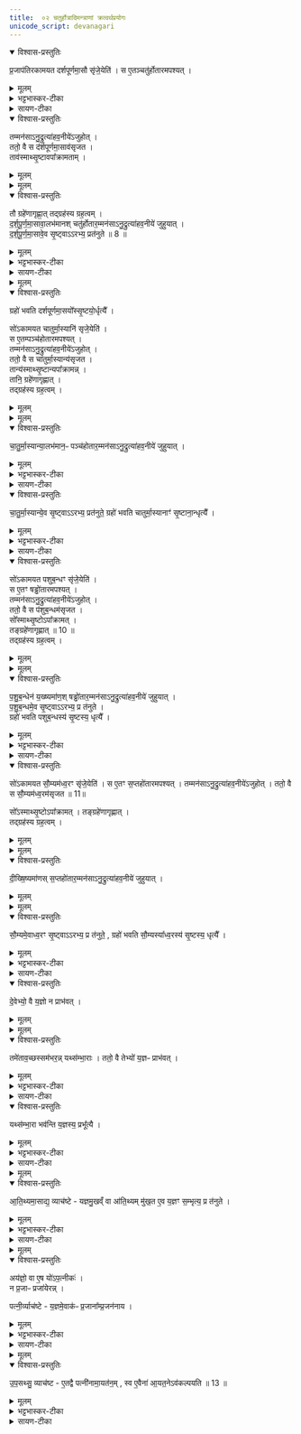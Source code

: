 ```yaml
---
title:  ०२ चतुर्होत्रादिमन्त्राणां क्रत्वर्थप्रयोगः
unicode_script: devanagari
---
```


<details open><summary>विश्वास-प्रस्तुतिः</summary>

प्र॒जाप॑तिरकामयत दर्शपूर्णमा॒सौ सृ॑जे॒येति॑ ।
स ए॒तञ्चतु॑र्होतारमपश्यत् ।
</details>

<details><summary>मूलम्</summary>

प्र॒जाप॑तिरकामयत दर्शपूर्णमा॒सौ सृ॑जे॒येति॑ ।
स ए॒तञ्चतु॑र्होतारमपश्यत् ।
</details>

<details><summary>भट्टभास्कर-टीका</summary>

1 प्रजापतिरित्यादि ॥ चतुर्होता 'पृथिवी होता' इत्यादिः । 'वाचस्पते वाचः' इति ग्रहः ।
</details>

<details><summary>सायण-टीका</summary>

प्रथमे दश-होतृ-मन्त्रस्य क्रत्वर्थ-पुरुषार्थ-प्रयोग-द्वयं दर्शितम् । द्वितीये चतुर्-होत्रादि-मन्त्राणां क्रत्वर्थ-प्रयोगः प्रदर्श्यते । तत्र आदौ चतुर्-होतुः प्रयोगं विधत्ते -

> प्रजापतिरकामयत दर्श-पूर्णमासौ सृजेयेति ।  
> स एतं चतुर्होतारमपश्यत् ।  
> तं मनसाऽनुद्रुत्य आहवनीयेऽजुहोत् ।  
> ततो वै स दर्श-पूर्णमासावसृजत ।  
> तावस्मात्सृष्टावपाक्रामताम् ।  
> तौ ग्रहेणागृह्णात् ।  
> तद्-ग्रहस्य ग्रहत्वम् ।  
> दर्श-पूर्णमासावालभमानः ।  
> चतुर्-होतारं मनसाऽनुद्रुत्य आहवनीये जुहुयात् ।  
> दर्श-पूर्णमासावेव सृष्ट्वाऽऽरभ्य प्रतनुते (१) ।  
> ग्रहो भवति ।  
> दर्श-पूर्णमासयोः सृष्ट्योर्धृत्यै, इति ।

चतुर्-होतृ-मन्त्र आरण्यकाण्डे समाम्नातः -

> पृथिवी होता ।  
> द्यौरध्वर्युः ।  
> रुद्रोऽग्नीत् ।  
> बृहस्पतिरुपवक्ता इति ।

सोऽयं होतृ-भागः । तत्र पृथिव्यादयः प्रसिद्धाः, तथा होत्रादयश्च । उपवक्तृ-शब्देन समीपे स्थितत्वात् तत्-कर्मानुजानानो ब्रह्मा विवक्षितः । ग्रह-भागस्तु एवम् आम्नातः -

> वाचस्पते वाचो वीर्येण ।  
> सम्भृत-तमेनाऽऽयक्ष्यसे ।  
> यजमानाय वार्यम् ।  
> आ सुवस्करस्मै ।  
> वाचस्पतिः सोमं पिबति ।  
> जजनदिन्द्रमिन्द्रियाय स्वाहा इति ।

हे वाचस्पते, अत्यन्तं सम्पादितेन मन्त्रात्मिकाया वाचः सामर्थ्येन त्वम् आसमन्ताद् यक्ष्यसे । अस्मै यजमानाय वार्यं वरणीयं, सुवः स्वर्गमाकः समन्तात् कुरु । अयं वाचस्पतिरस्मदीयेषु यागेषु सोमं पिबति । इन्द्रं देवम् इन्द्रियाय इन्द्रिय-समृद्ध्यर्थं [[जजनज्जनयन्प्रे(तु प्रे)रयत्वित्यर्थः|जजनत्, (अर्थात्) जनयन् प्रेरयतु इत्यर्थः]] । तदेतदुद्दिश्य जुहुधीति स्वकीया वागाह । होम-काले यथोक्त-ग्रहेण स्वाहा-कारेण च युक्तः चतुर्-होतृ-मन्त्रः प्रयोक्तव्यः ।
</details>

<details open><summary>विश्वास-प्रस्तुतिः</summary>

तम्मन॑साऽनु॒द्रुत्या॑हव॒नीये॑ऽजुहोत् ।  
ततो॒ वै स द॑र्शपूर्णमा॒साव॑सृजत ।  
ताव॑स्माथ्सृ॒ष्टावपा᳚क्रामताम् ।  
</details>

<details><summary>मूलम्</summary>

तम्मन॑साऽनु॒द्रुत्या॑हव॒नीये॑ऽजुहोत् ।  
ततो॒ वै स द॑र्शपूर्णमा॒साव॑सृजत ।  
ताव॑स्माथ्सृ॒ष्टावपा᳚क्रामताम् ।  
</details>


<details><summary>मूलम्</summary>

तौ ग्रहे॑णागृह्णात् ।तद्ग्रह॑स्य ग्रह॒त्वम् ।

द॒र्श॒पू॒र्ण॒मा॒सावा॒लभ॑मानः ।
चतु॑र्होतार॒म्मन॑साऽनु॒द्रुत्या॑हव॒नीये॑ जुहुयात् ।
</details>

<details open><summary>विश्वास-प्रस्तुतिः</summary>

तौ ग्रहे॑णागृह्णा॒त् तद्ग्रह॑स्य ग्रह॒त्वम् ।  
द॒र्श॒पू॒र्ण॒मा॒सावा॒लभ॑मानश् चतु॑र्होतार॒म्मन॑साऽनु॒द्रुत्या॑हव॒नीये॑ जुहुयात् ।  
द॒र्श॒पू॒र्ण॒मा॒सावे॒व सृ॒ष्ट्वाऽऽरभ्य॒ प्रत॑नुते ॥ 8 ॥  
</details>

<details><summary>मूलम्</summary>

तौ ग्रहे॑णागृह्णा॒त् तद्ग्रह॑स्य ग्रह॒त्वम् ।  
द॒र्श॒पू॒र्ण॒मा॒सावा॒लभ॑मानश् चतु॑र्होतार॒म्मन॑साऽनु॒द्रुत्या॑हव॒नीये॑ जुहुयात् ।  
द॒र्श॒पू॒र्ण॒मा॒सावे॒व सृ॒ष्ट्वाऽऽरभ्य॒ प्रत॑नुते ॥ 8 ॥  
</details>

<details><summary>भट्टभास्कर-टीका</summary>

आलभमानः प्राप्नुवन् । आहवनीये होमो विशेषः । समानमन्यत्पूर्वेण ॥
</details>

<details><summary>सायण-टीका</summary>

आलभमान उपक्रममाणः । अन्यत् सर्वं दश-होतृ-मन्त्रवद् व्याख्येयम् ।
</details>

<details><summary>मूलम्</summary>

ग्रहो॑ भवति ।
द॒र्श॒पू॒र्ण॒मा॒सयो᳚स्सृ॒ष्टयो॒र्धृत्यै᳚ ।
</details>

<details open><summary>विश्वास-प्रस्तुतिः</summary>

ग्रहो॑ भवति दर्शपूर्णमा॒सयो᳚स्सृ॒ष्टयो॒र्धृत्यै᳚  ।    

सो॑ऽकामयत चातुर्मा॒स्यानि॑ सृजे॒येति॑ ।  
स ए॒तम्पञ्च॑होतारमपश्यत् ।  
तम्मन॑साऽनु॒द्रुत्या॑हव॒नीये॑ऽजुहोत् ।  
ततो॒ वै स चा॑तुर्मा॒स्यान्य॑सृजत ।  
तान्य॑स्माथ्सृ॒ष्टान्यपा᳚क्रामन्न् ।  
तानि॒ ग्रहे॑णागृह्णात् ।  
तद्ग्रह॑स्य ग्रह॒त्वम् ।
</details>

<details><summary>मूलम्</summary>

ग्रहो॑ भवति दर्शपूर्णमा॒सयो᳚स्सृ॒ष्टयो॒र्धृत्यै᳚  ।    

सो॑ऽकामयत चातुर्मा॒स्यानि॑ सृजे॒येति॑ ।  
स ए॒तम्पञ्च॑होतारमपश्यत् ।  
तम्मन॑साऽनु॒द्रुत्या॑हव॒नीये॑ऽजुहोत् ।  
ततो॒ वै स चा॑तुर्मा॒स्यान्य॑सृजत ।  
तान्य॑स्माथ्सृ॒ष्टान्यपा᳚क्रामन्न् ।  
तानि॒ ग्रहे॑णागृह्णात् ।  
तद्ग्रह॑स्य ग्रह॒त्वम् ।
</details>


<details><summary>मूलम्</summary>

चा॒तु॒र्मा॒स्यान्या॒लभ॑मानः ॥ 9 ॥  
पञ्च॑होतार॒म्मन॑साऽनु॒द्रुत्या॑हव॒नीये॑ जुहुयात् ।
चा॒तु॒र्मा॒स्यान्ये॒व सृ॒ष्ट्वाऽऽरभ्य॒ प्रत॑नुते ।
ग्रहो॑ भवति ।
चा॒तु॒र्मा॒स्यानाꣳ॑ सृ॒ष्टाना॒न्धृत्यै᳚ ।
</details>

<details open><summary>विश्वास-प्रस्तुतिः</summary>

चा॒तु॒र्मा॒स्यान्या॒लभ॑मान॒ᳶ पञ्च॑होतार॒म्मन॑साऽनु॒द्रुत्या॑हव॒नीये॑  जुहुयात् ।  
</details>

<details><summary>मूलम्</summary>

चा॒तु॒र्मा॒स्यान्या॒लभ॑मान॒ᳶ पञ्च॑होतार॒म्मन॑ऽनु॒द्रुत्या॑हव॒नीये॑  जुहुयात् ।  
</details>

<details><summary>भट्टभास्कर-टीका</summary>

2 पञ्चहोता ॥ 'अग्निर्होता' इत्यादिः । 'सोमस्सोमस्य'5 इत्यादिः ग्रहः ।
</details>

<details><summary>सायण-टीका</summary>

अथ पञ्च-होतुः प्रयोगं विधत्ते-

> सोऽकामयत चातुर्मास्यानि॑ सृजेयेति ।  
> स एतं पञ्च॑-होतारमपश्यत् ।  
> तं मन॑साऽनुद्रुत्यऽऽहवनीयेऽजुहोत् ।  
> ततो वै स चातुर्मास्यान्य॑सृजत ।  
> तान्य॑स्मात्सृष्टान्यपाक्रामन् ।  
> तानि ग्रहेणागृह्णात् ।  
> तद्-ग्रहस्य ग्रहत्वम् ।  
> चातुर्मास्यान्यालभमानः (२) ।  
> पञ्च॑-होतारं मनसाऽनुद्रुत्यऽऽहव॒नीये जुहुयात् ।  
> चातुर्मास्यान्येव सृष्ट्वाऽऽरभ्य प्रत॑नुते ।  
> ग्रहो भवति ।  
> चातुर्मास्यानां सृष्टानां धृत्यै, इति ।

पञ्च-होतृ-मन्त्र आरण्यकाण्ड एवम् आम्नातः -

> अग्निर्होता ।  
> अश्विनाऽध्वर्यू ।  
> त्वष्टाऽग्नीत् ।  
> मित्र उपवक्ता इति ।

अग्नि-आदयः प्रसिद्धाः । अध्वर्युः प्रति-प्रस्थाता च इत्यध्वर्यु-द्वित्वेन होतृ-पञ्चकं पूरणीयम् । तत्र ग्रह-भाग एवम् आम्नातः -

> सोमः सोमस्य पुरो-गाः ।  
> शुक्रः शुक्रस्य पुरो-गाः ।  
> [[श्रातास्त इन्द्रसोमाः|श्रातास्ते इन्द्र-सोमाः]] ।  
> वातापेर्-हवन-श्रुतः स्वाहा इति ।

योऽयं देवताात्मकः सोमः, सोऽयं लतात्मकस्य सोमस्य याग-देशं प्रति-आगमने पुरतो गच्छति । शुक्रो भासको देवतादि-प्रकाशको मन्त्रः शुक्रस्य गृह्यमाणतया भासमानस्य सोमस्य पुरतो गच्छति । आदौ मन्त्रं पठित्वा पश्चात् सोमा गृह्यन्ते । हे इन्द्र, त्वद्-अर्थम् एते सोमाः श्राताः, पक्वा आशिता वा । कीदृशस्य ते? वातापेः (वायुवद् आप्नोति सहसा गच्छति इति वातापिः) । तस्य हवनम् आह्वानं शृणोति इति हवन-श्रुत्, तस्य एतदर्थं जुहुधीति स्वकीया वाग् आह ।
</details>


<details open><summary>विश्वास-प्रस्तुतिः</summary>

चा॒तु॒र्मा॒स्यान्ये॒व सृ॒ष्ट्वाऽऽरभ्य॒ प्रत॑नुते॒ ग्रहो॑ भवति चातुर्मा॒स्यानाꣳ॑ सृ॒ष्टाना॒न्धृत्यै᳚ ।
</details>

<details><summary>मूलम्</summary>

चा॒तु॒र्मा॒स्यान्ये॒व सृ॒ष्ट्वाऽऽरभ्य॒ प्रत॑नुते॒ ग्रहो॑ भवति चातुर्मा॒स्यानाꣳ॑ सृ॒ष्टाना॒न्धृत्यै᳚ ।
</details>

<details><summary>भट्टभास्कर-टीका</summary>

चतुर्षु चतुर्षु मासेषु भवानि चातुर्मास्यानि, चातुर्मास्याख्यो यज्ञः 'तत्र भवः' इति ण्यः ॥
</details>

<details><summary>सायण-टीका</summary>

अत्र सर्वत्र दर्श-पूर्णमास-चातुर्मास्य-आदीनाम् उपक्रमणं तद्-अभिमानि-चेतन-विषयं द्रष्टव्यम् । अन्यत् पूर्ववद् व्याख्येयम् ।

</details>

<details open><summary>विश्वास-प्रस्तुतिः</summary>

सो॑ऽकामयत पशुब॒न्धꣳ सृ॑जे॒येति॑ ।  
स ए॒तꣳ षड्ढो॑तारमपश्यत् ।  
तम्मन॑साऽनु॒द्रुत्या॑हव॒नीये॑ऽजुहोत् ।  
ततो॒ वै स प॑शुब॒न्धम॑सृजत ।  
सो᳚स्माथ्सृ॒ष्टोऽपा᳚क्रामत् ।  
तङ्ग्रहे॑णागृह्णात् ॥ 10 ॥    
तद्ग्रह॑स्य ग्रह॒त्वम् ।
</details>

<details><summary>मूलम्</summary>

सो॑ऽकामयत पशुब॒न्धꣳ सृ॑जे॒येति॑ ।  
स ए॒तꣳ षड्ढो॑तारमपश्यत् ।  
तम्मन॑साऽनु॒द्रुत्या॑हव॒नीये॑ऽजुहोत् ।  
ततो॒ वै स प॑शुब॒न्धम॑सृजत ।  
सो᳚स्माथ्सृ॒ष्टोऽपा᳚क्रामत् ।  
तङ्ग्रहे॑णागृह्णात् ॥ 10 ॥    
तद्ग्रह॑स्य ग्रह॒त्वम् ।
</details>


<details><summary>मूलम्</summary>

प॒शु॒ब॒न्धेन॑ य॒ख्ष्यमा॑णः ।
षड्ढो॑तार॒म्मन॑साऽनु॒द्रुत्या॑हव॒नीये॑ जुहुयात् ।
प॒शु॒ब॒न्धमे॒व सृ॒ष्ट्वाऽऽरभ्य॒ प्र त॑नुते ।
ग्रहो॑ भवति ।
प॒शु॒ब॒न्धस्य॑ सृ॒ष्टस्य॒ धृत्यै᳚ ।
</details>

<details open><summary>विश्वास-प्रस्तुतिः</summary>

प॒शु॒ब॒न्धेन॑ य॒ख्ष्यमा॑ण॒श् षड्ढो॑तार॒म्मन॑साऽनु॒द्रुत्या॑हव॒नीये॑ जुहुयात् ।  
प॒शु॒ब॒न्धमे॒व सृ॒ष्ट्वाऽऽरभ्य॒ प्र त॑नुते ।  
ग्रहो॑ भवति पशुब॒न्धस्य॑ सृ॒ष्टस्य॒ धृत्यै᳚ ।
</details>

<details><summary>मूलम्</summary>

प॒शु॒ब॒न्धेन॑ य॒ख्ष्यमा॑ण॒श् षड्ढो॑तार॒म्मन॑साऽनु॒द्रुत्या॑हव॒नीये॑ जुहुयात् ।  
प॒शु॒ब॒न्धमे॒व सृ॒ष्ट्वाऽऽरभ्य॒ प्र त॑नुते ।  
ग्रहो॑ भवति पशुब॒न्धस्य॑ सृ॒ष्टस्य॒ धृत्यै᳚ ।
</details>

<details><summary>भट्टभास्कर-टीका</summary>

3 पशुर्बध्यतेऽस्मिन्निति पशुबन्धः कर्म, अधिकरणे घङ् । थाथादिनोत्तरपदान्तोदात्तत्वम् । षण्ढोता 'सूर्यं ते चक्षुः' इति । वाचस्पतेऽच्छिद्रया'6 इति ग्रहः ॥
</details>



<details><summary>सायण-टीका</summary>

षड्-ढोतृ-मन्त्रस्य प्रयोगं विधत्ते-

> सोऽकामयत पशु-बन्धं सृजेयेति ।  
> स एतं षड्-ढोतारमपश्यत् ।  
> तं मनसाऽनुद्रुत्याऽऽहवनीयेऽजुहोत् ।  
> ततो वै स पशु-बन्धमसृजत ।  
> सोऽस्मात् सृष्टोऽपक्रामत् ।  
> तं ग्रहेणाग्रह्णात् (३) ।  
> तद्-ग्रहस्य ग्रहत्वम् ।  
> पशु-बन्धेन यक्ष्यमाणः ।  
> षड्-ढोतारं मनसाऽनुद्रुत्याऽऽहवनीये जुहुयात् ।  
> पशु-बन्धमेव सृष्ट्वाऽऽरभ्य प्रतनुते ।  
> ग्रहो भवति ।  
> पशु-बन्धस्य सृष्टस्य धृत्यै, इति ।

षड्-ढोतृ-मन्त्र आरण्यकाण्ड एवम् आम्नातः -

> सूर्यं ते चक्षुः ।  
> वातं प्राणः ।  
> द्यां पृष्ठम् ।  
> अन्तरिक्षम् आत्मा ।  
> अङ्गैर्यज्ञम् ।  
> पृथिवीं शरीरैः इति ।

हे पशो, योऽयं सूर्यः, स च ते चक्षुः । यो वायुः, स ते प्राणः । तथा च पशु-विषये अध्रिगु-प्रैषे समाम्नायते -

> सूर्यं चक्षुर्गमयतात् ।  
> वातं प्राणमन्ववसृजतात् इति ।

सा द्यौस्ते पृष्ठ-भाग उपरिवर्तित्व-साम्यात् । यद् इदम् अन्तरिक्षं, ते त्वदीयः जीवात्मा मध्यवर्तित्व-साम्यात् । यानि हृदयादीनि अङ्गानि, तैर्यज्ञं सम्पादयेति शेषः । यानि अन्यानि अस्थि-आदीनि शरीर-गतानि, तैः पृथिवीं प्राप्नुहीति शेषः । “सूर्यं ते चक्षुः” इत्यादी अपि त्वदीयं चक्षुः सूर्यं प्राप्नोत्विति वा योजनीयम् । होम-निष्पादकस्य पशोः षड्-अङ्गानि चक्षुरादीनि अत्रोक्तानि इत्यस्य मन्त्रस्य षड्-ढोतृत्वम् । ग्रह-भाग एवम् आम्नातः -

> वाचस्पतेऽच्छिद्रया वाचा ।  
> अच्छिद्रया जुह्वा ।  
> दिवि देव-वृधं होत्राम् ऐरयस्व स्वाहा इति ।

हे वाचस्पते, अच्छिद्रया वाचा, स्वराक्षर-पूर्णेन मन्त्रेण, अच्छिद्रया जुह्वा, घृत-सम्पूर्णया स्रुचा, देव-वृधं देवानां वर्धयित्रीं होत्रां दिवि द्यु-लोके एरयस्व सर्वतः प्रेरय । एवम्-अर्थम् उद्दिश्य जुहुधीति स्वकीया वाग् आह । अन्यत् पूर्ववद् व्याख्येयम् ।
</details>


<details open><summary>विश्वास-प्रस्तुतिः</summary>

सो॑ऽकामयत सौ॒म्यम॑ध्व॒रꣳ सृ॑जे॒येति॑ ।
स ए॒तꣳ स॒प्तहो॑तारमपश्यत् ।
तम्मन॑साऽनु॒द्रुत्या॑हव॒नीये॑ऽजुहोत् ।
ततो॒ वै स सौ॒म्यम॑ध्व॒रम॑सृजत ॥ 11॥

सो᳚ऽस्माथ्सृ॒ष्टोऽपा᳚क्रामत् ।
तङ्ग्रहे॑णागृह्णात् ।  
तद्ग्रह॑स्य ग्रह॒त्वम् ।  
</details>

<details><summary>मूलम्</summary>

सो॑ऽकामयत सौ॒म्यम॑ध्व॒रꣳ सृ॑जे॒येति॑ ।
स ए॒तꣳ स॒प्तहो॑तारमपश्यत् ।
तम्मन॑साऽनु॒द्रुत्या॑हव॒नीये॑ऽजुहोत् ।
ततो॒ वै स सौ॒म्यम॑ध्व॒रम॑सृजत ॥ 11॥

सो᳚ऽस्माथ्सृ॒ष्टोऽपा᳚क्रामत् ।
तङ्ग्रहे॑णागृह्णात् ।  
तद्ग्रह॑स्य ग्रह॒त्वम् ।  
</details>


<details><summary>मूलम्</summary>

दी॒ख्षि॒ष्यमा॑णः ।
स॒प्तहो॑तार॒म्मन॑साऽनु॒द्रुत्या॑हव॒नीये॑ जुहुयात् ।
</details>

<details open><summary>विश्वास-प्रस्तुतिः</summary>

दी॒ख्षि॒ष्यमा॑णस् स॒प्तहो॑तार॒म्मन॑साऽनु॒द्रुत्या॑हव॒नीये॑ जुहुयात् ।
</details>

<details><summary>मूलम्</summary>

दी॒ख्षि॒ष्यमा॑णस् स॒प्तहो॑तार॒म्मन॑साऽनु॒द्रुत्या॑हव॒नीये॑ जुहुयात् ।
</details>


<details><summary>मूलम्</summary>

सौ॒म्यमे॒वाध्व॒रꣳ सृ॒ष्ट्वाऽऽरभ्य॒ प्र त॑नुते ।
ग्रहो॑ भवति ।
सौ॒म्यस्या᳚ध्व॒रस्य॑ सृ॒ष्टस्य॒ धृत्यै᳚ ।
</details>

<details open><summary>विश्वास-प्रस्तुतिः</summary>

सौ॒म्यमे॒वाध्व॒रꣳ सृ॒ष्ट्वाऽऽरभ्य॒ प्र त॑नुते॒ , ग्रहो॑ भवति सौ॒म्यस्या᳚ध्व॒रस्य॑ सृ॒ष्टस्य॒ धृत्यै᳚ ।
</details>

<details><summary>मूलम्</summary>

सौ॒म्यमे॒वाध्व॒रꣳ सृ॒ष्ट्वाऽऽरभ्य॒ प्र त॑नुते॒ , ग्रहो॑ भवति सौ॒म्यस्या᳚ध्व॒रस्य॑ सृ॒ष्टस्य॒ धृत्यै᳚ ।
</details>

<details><summary>भट्टभास्कर-टीका</summary>

4 सप्तहोता 'महाहविर्होता' इति । 'वाचस्पते हृद्विधे नामन्'7 इति ग्रहः ॥
</details>

<details><summary>सायण-टीका</summary>

सप्त-होतृ-मन्त्रस्य प्रयोगं विधत्ते-

> सोऽकामयत सौम्यम्-अध्व॒रं सृजेयेति॑ ।  
> स ए॒तं स॒प्त-हो॑तारमपश्यत् ।  
> तं मन॑साऽनुद्रुत्य आहवनीयेऽजुहोत् ।  
> ततो वै स सौम्यम्-अध्व॒रम्-असृजत (४) ।  
> सोऽस्मात् सृष्टोऽपाक्रामत् ।  
> तं ग्रहेणागृह्णात् ।  
> तद्-ग्रहस्य ग्रहत्वम् ।  
> दीक्षिष्यमाणः ।  
> स॒प्त-हो॑तारं मन॑साऽनु॒द्रुत्य आहव॒नीये जुहुयात् ।  
> सौम्यम् एवाध्वरं सृष्ट्वाऽऽरभ्य प्रत॑नु॒ते ।  
> ग्रहो भवति ।  
> सौम्य॒स्याध्व॒रस्य॑ सृष्टस्य धृत्यै, इति ।

न विद्यते ध्वरो (हिंसा) यस्य अग्निष्टोमादेः, सोऽयम् अध्वरः । न हि तद्-अनुष्ठायिनः काचिद् हिंसाऽस्ति । तस्य स्वर्ग-कामस्यापि हेतुत्वात् । स च सोम-द्रव्येण निष्पाद्यत्वात् सौम्यः । सप्त-होतृ-मन्त्रश्च आरण्यकाण्ड एवम् आम्नातः -

> महा-हविर्-होता ।  
> सत्य-हविर्-अध्वर्युः ।  
> अच्युत-पाजा अग्नीत् ।  
> अच्युत-मना उपवक्ता ।  
> अनाधृष्यश्चाप्रतिधृष्यश्च यज्ञस्याभिगरौ ।  
> अयास्य उद्गाता इति ।

महा-हविः, सत्य-हविः-इत्याद्याः अयास्यान्ताः सप्त-संख्याकाः महर्षयः, तन्-महर्षि-स्वरूपा मन्त्र-गता अत्रत्या होत्रादयो यज्ञस्य सोम-यागस्य अभिगरौ अभित उद्गातुः पुरस्तात्-पश्चात् च गृणीतः प्रस्तार-प्रतिहार-भागौ गायत इति प्रस्तोतृ-प्रतिहर्तारौ अभिगरौ । होता, अध्वर्युः, आग्नीध्रः, ब्रह्मा, प्रस्तोता, प्रतिहर्ता, उद्गाता इति सप्त-संख्याकाः होम-निष्पादका अत्रोक्ता इत्ययं मन्त्रः सप्त-होतेत्युच्यते । अस्य ग्रह-भागस्तु एवम् आम्नातः -

> वाचस्पते हृद्-विधे नामन् ।  
> विधेम ते नाम ।  
> विधेस्त्वमस्माकं नाम ।  
> वाचस्पतिः सोममपात् ।  
> मा दैव्यस्तन्तुश्छेदि मा मनुष्यः ।  
> नमो दिवे ।  
> नमः पृथिव्यै स्वाहा इति ।

हे वाचस्पते, हे हृद्-विधे (हृदयस्य विधातः), चित्त-प्रेरक इत्यर्थः । हे नामन् (सर्व-जन-संबन्धि-प्रणाम-युक्त), ते तुभ्यं नाम (नमनं प्रणतिं) विधेम (कुर्मः) । त्वं च अस्माकं नाम विधेः, देवानां मध्ये सम्यग्-इष्टवान् इति प्रसिद्धं नाम-धेयं कुरु । अयं वाचस्पतिः सोमम् अपात् (पीतवान्) । दैव्यस्तन्तुः (मद्-गृहे हविः-स्वीकारार्थम् आगतो देव-संबन्धी संतानः) मा च्छेदि, कदाचिदपि विच्छिन्नो मा भूत् । तथा मम मनुष्य-तन्तुः (ऋत्विक्-प्रवाहः) अपि विच्छिन्नो मा भूत् । द्यावा-पृथिवीभ्यां नमोऽस्तु । तमिमम् अर्थम् उद्दिश्य जुहुधीति स्वकीया वाग् आह ।

तेन अनेन ग्रह-स्वाहाकार-सहितेन सप्त-होत्रा दीक्षार्थी जुहुयात् । सोम-यागस्य दीक्षादित्वेन तद्-आरम्भार्थ एव अयं होमः । दीक्षादि-अङ्गेषु अग्नीषोमीय-पशोः अन्तर्भावात् तस्य यद्यपि पृथग्-उपक्रमो नास्ति, तथापि निरूढ-पशु-बन्ध-वायव्यादीनाम् अनन्तर्भावात् तदर्थः पूर्वो मन्त्र-होमः । अन्यत् पूर्ववद् व्याख्येयम् ।
</details>


<details open><summary>विश्वास-प्रस्तुतिः</summary>

दे॒वेभ्यो॒ वै य॒ज्ञो न प्राभ॑वत् ।
</details>

<details><summary>मूलम्</summary>

दे॒वेभ्यो॒ वै य॒ज्ञो न प्राभ॑वत् ।
</details>


<details><summary>मूलम्</summary>

तमे॑ताव॒च्छस्सम॑भरन्न् ॥ 12 ॥  
यथ्स॑म्भा॒राः ।
ततो॒ वै तेभ्यो॑ य॒ज्ञᳶ प्राभ॑वत् ।
यथ्स॑म्भा॒रा भव॑न्ति ।
य॒ज्ञस्य॒ प्रभू᳚त्यै ।
</details>

<details open><summary>विश्वास-प्रस्तुतिः</summary>

तमे॑ताव॒च्छस्सम॑भर॒न्न्   यथ्स॑म्भा॒राः ।
ततो॒ वै तेभ्यो॑ य॒ज्ञᳶ प्राभ॑वत् ।
</details>

<details><summary>मूलम्</summary>

तमे॑ताव॒च्छस्सम॑भर॒न्न्   यथ्स॑म्भा॒राः ।
ततो॒ वै तेभ्यो॑ य॒ज्ञᳶ प्राभ॑वत् ।
</details>

<details><summary>भट्टभास्कर-टीका</summary>

5 देवेभ्यो वा इत्यादि ॥ न प्राभवत् न पर्याप्तोऽभवत् ।
</details>

<details><summary>सायण-टीका</summary>

तत्-एवं चतुर्-होत्रादि-चतुष्टयस्य क्रतु-अर्थः प्रयोग उक्तः । अथ संभार-यजु-मन्त्राणां क्रत्वर्थ-प्रयोगं विधत्ते-

> देवेभ्यो वै यज्ञो न प्राभ॑वत् ।  
> तम् एतावच्छः समभरन् ( ५ ) ।  
> यत् संभराः ।  
> ततो वै तेभ्यो यज्ञः प्राभ॑वत् ।  
> यत् संभाराः भवन्ति ।  
> यज्ञस्य प्रभूत्यै, इति ।

योऽयम् अग्निष्टोमादिर्-यज्ञः स देवेभ्यः पर्याप्तो नाभूत्, तत्-साधनेषु वैकल्य-सम्भवात् ।
</details>


<details open><summary>विश्वास-प्रस्तुतिः</summary>

यथ्स॑म्भा॒रा भव॑न्ति  य॒ज्ञस्य॒ प्रभू᳚त्यै ।
</details>

<details><summary>मूलम्</summary>

यथ्स॑म्भा॒रा भव॑न्ति  य॒ज्ञस्य॒ प्रभू᳚त्यै ।
</details>

<details><summary>भट्टभास्कर-टीका</summary>

अथ तं यज्ञं देवा एतावच्छः एतावत्प्रमाणैरवयवैः यावत्प्रमाणास्संभाराः संभारयजूंषि 'अग्निर्यजुर्भिः' इत्यादीनि एतावच्छः समभरन् 'यत्तदेतेभ्यः परिमाणे वतृप्' । 'बहुगणवतुडति' इति संख्यातात् 'संख्यैकवचनाच्च' इति शम् ॥
</details>

<details><summary>सायण-टीका</summary>

तदा देवास्तं यज्ञं संभाराः (संभार-यजुः-आख्या मन्त्राः) यावन्तः सन्ति, तावद्भिः समभरन्, सम्पूर्तिर्यथा भवति तथा पोषितवन्तः । ततस्तेभ्यो देवेभ्यः स यज्ञः पर्याप्तोऽभवत् । संभार-यजूंषि च आरण्यकाण्ड एवम् आम्नातानि -

> अग्निर्यजुभिः ।  
> सविता स्तोमैः ।  
> इन्द्र उक्था-मदैः ।  
> मित्रावरुणावाशिषा ।  
> अङ्गिरसोऽधिष्णियैरग्निभिः ।  
> मरुतः सदो-हविर्धानाभ्याम् ।  
> आपः प्रोक्षणीभिः ।  
> ओषधयो बर्हिषा ।  
> अदितिर्वेद्या ।  
> सोमो दीक्षया ।  
> त्वष्टेध्मेन ।  
> विष्णुर्यज्ञेन ।  
> वसव आज्येन ।  
> आदित्या दक्षिणाभिः ।  
> विश्वे देवा ऊर्जा ।  
> पूषा स्वगा-कारेण ।  
> बृहस्पतिः पुरोधया ।  
> प्रजापतिरुद्गीथेन ।  
> अन्तरिक्षं पवित्रेण ।  
> वायुः पात्रैः ।  
> अहं श्रद्धया इति ।

अत्र अग्नि-सवित्रादयो देवा यजुः-स्तोमादीनि यज्ञे संभरणीयानि अङ्गानि । एते देवास्तैः संभरणीयैः सह अस्मिन् कर्मणि आगच्छन्तु इति वाक्यार्थः । उक्था-मद-शब्दः शस्त्र-वाची । यज्ञ-शब्दो हविः-प्रक्षेप-वाची । स्वगा-कारः शंयु-वाक-मन्त्रः । पुरोधा ग्रहण-काले पठनीया पुरो-रुक् । पवित्र-शब्दो दशा-पवित्र-वाची । अहं यजमानः श्रद्धया सह आगच्छामि । त एते संभार-मन्त्राः प्रयोक्तव्याः । तेन यज्ञस्य प्रभूतिः पर्याप्तिर्भवति ।
</details>


<details><summary>मूलम्</summary>

आ॒ति॒थ्यमा॒साद्य॒ व्याच॑ष्टे ।  
य॒ज्ञ॒मु॒खव्ँ वा आ॑ति॒थ्यम् ।  
मु॒ख॒त ए॒व य॒ज्ञꣳ स॒म्भृत्य॒ प्र त॑नुते ।
</details>

<details open><summary>विश्वास-प्रस्तुतिः</summary>

आ॒ति॒थ्यमा॒साद्य॒ व्याच॑ष्टे - यज्ञमु॒खव्ँ वा आ॑ति॒थ्यम् मु॑ख॒त ए॒व य॒ज्ञꣳ स॒म्भृत्य॒ प्र त॑नुते ।
</details>

<details><summary>मूलम्</summary>

आ॒ति॒थ्यमा॒साद्य॒ व्याच॑ष्टे - यज्ञमु॒खव्ँ वा आ॑ति॒थ्यम् मु॑ख॒त ए॒व य॒ज्ञꣳ स॒म्भृत्य॒ प्र त॑नुते ।
</details>

<details><summary>भट्टभास्कर-टीका</summary>

6 आतिथ्यमित्यादि ॥ अतिथय इदं आतिथ्यं 'अतिथेर्ण्यः' आतिथ्यं द्रव्यमासाद्य अन्तर्वेद्यानीय संभारयजूंषि व्याचष्टे ॥
</details>

<details><summary>सायण-टीका</summary>

सामान्यतो यज्ञ-सम्बन्धेन विहितानां संभार-यजुषां पुनः स्थान-विशेषं विधत्ते -

> आतिथ्यम् आसाद्य व्याचष्टे ।  
> यज्ञ-मुखं वा आतिथ्यम् ।  
> मुखत एव यज्ञः संसृत्य प्रत॑नुते, इति ।

आतिथ्य-इष्टौ “अग्नेरातिथ्यमसि” इत्यादिभिः मन्त्रैर्निरुप्तं यद्धविस्तदेतद्-वेदि-मध्ये आसाद्य पूर्वोक्तानि अग्निर्यजुर्भिरित्यादीनि संभार-यजूंषि पठनीयानि । आतिथ्य-हविषोऽनुष्ठास्यमानस्य सोम-यज्ञ-मुखत्वान्मुखत एव सम्पूर्णावयव-यज्ञं सम्पाद्य विस्तारयति ।
</details>


<details><summary>मूलम्</summary>

अय॑ज्ञो॒ वा ए॒षः ।
यो॑ऽप॒त्नीकः॑ ।
न प्र॒जाᳶ प्रजा॑येरन्न् ।

पत्नी॒र्व्याच॑ष्टे ।
य॒ज्ञमे॒वाकः॑ ।
प्र॒जाना᳚म्प्र॒जन॑नाय ।
</details>

<details open><summary>विश्वास-प्रस्तुतिः</summary>

अय॑ज्ञो॒ वा ए॒ष यो॑ऽप॒त्नीकः॑ ।   
न प्र॒जाᳶ प्रजा॑येरन्न् ।  

पत्नी॒र्व्याच॑ष्टे - य॒ज्ञमे॒वाक॑ᳶ  प्र॒जाना᳚म्प्र॒जन॑नाय ।
</details>

<details><summary>मूलम्</summary>

अय॑ज्ञो॒ वा ए॒ष यो॑ऽप॒त्नीकः॑ ।   
न प्र॒जाᳶ प्रजा॑येरन्न् ।  

पत्नी॒र्व्याच॑ष्टे - य॒ज्ञमे॒वाक॑ᳶ  प्र॒जाना᳚म्प्र॒जन॑नाय ।
</details>

<details><summary>भट्टभास्कर-टीका</summary>

7 अयज्ञो वा इत्यादि ॥ पत्नीः 'सेनेन्द्रस्य' इत्याद्याः पत्नीर्व्याचष्टे । सपत्नकित्वाद्यज्ञमेव करोति, स च प्रजानां प्रजननाय भवति ॥
</details>

<details><summary>सायण-टीका</summary>

अथ देव-पत्नी-आख्यान् मन्त्रान् क्रत्वर्थतया विधत्ते-

> अयज्ञो वा एषः, योऽपत्नीकः ।  
> न प्रजाः प्रजायेरन् ।  
> पत्नीर्व्याचष्टे ।  
> यज्ञमेवाकः ।  
> प्रजानां प्रजननाय, इति ।

यो देव-पत्नी-मन्त्र-रहितः, स तावद् यज्ञ एव न भवति, कुतस्तस्य फल-पर्यन्तता? तस्मात् तादृशानुष्ठाने प्रजा नोत्पद्येरन् । अतः तत्-परिहाराय देव-पत्नी-मन्त्रान् विस्पष्टं पठेत् । ते च मन्त्रा आरण्यकाण्ड एवम् आम्नायन्ते –

> सेना इन्द्रस्य ।  
> धेना बृहस्पतेः ।  
> पथ्या पूष्णः ।  
> वाग्वायोः ।  
> दीक्षा सोमस्य ।  
> पृथिव्यग्नेः ।  
> वसूनां गायत्री ।  
> रुद्राणां त्रिष्टुक् ।  
> आदित्यानां जगती ।  
> विष्णोरनुष्टुक् ।  
> वरुणस्य विराट् ।  
> यज्ञस्य पङ्क्तिः ।  
> प्रजापतेरनुमतिः ।  
> मित्रस्य श्रद्धा ।  
> सवितुः प्रसूतिः ।  
> सूर्यस्य मरीचिः ।  
> चन्द्रमसो रोहिणी ।  
> ऋषीणामरुन्धती ।  
> पर्जन्यस्य विद्युत् ।  
> चतस्रो दिशः ।  
> चतस्रोऽवान्तर-दिशः ।  
> अहश्च रात्रिश्च ।  
> कृषिश्च वृष्टिश्च ।  
> त्विषिश्चापचितिश्च ।  
> आपश्चौषधयश्च ।  
> ऊर्क् च सूनृता च देवानां पत्नयः इति ।

देवता इन्द्रादयः पतयः, सेनादयः पत्न्यः । दिक्-विदिक्-आदयोऽपि केषाञ्चिद् देवानां पत्न्यः । एताः सर्वा आगत्य यज्ञम् अविकलं कुर्वन्तु इति वाक्यार्थः । एतेषां देव-पत्नी-मन्त्राणां पाठेन वैकल्य-कृतम् अयज्ञत्वं परिहृत्य सम्पूर्णम् एव यज्ञं करोति । तत्र पत्नी-सम्बन्धात् प्रजानाम् उत्पत्तिर्भवति ।
</details>


<details><summary>मूलम्</summary>

उ॒प॒सथ्सु॒ व्याच॑ष्टे ।
ए॒तद्वै पत्नी॑नामा॒यत॑नम् ।
स्व ए॒वैना॑ आ॒यत॒नेऽव॑कल्पयति ॥ 13 ॥  
</details>

<details open><summary>विश्वास-प्रस्तुतिः</summary>

उ॒प॒सथ्सु॒ व्याच॑ष्ट - ए॒तद्वै पत्नी॑नामा॒यत॑न॒म् , स्व ए॒वैना॑ आ॒यत॒नेऽव॑कल्पयति ॥ 13 ॥  
</details>

<details><summary>मूलम्</summary>

उ॒प॒सथ्सु॒ व्याच॑ष्ट - ए॒तद्वै पत्नी॑नामा॒यत॑न॒म् , स्व ए॒वैना॑ आ॒यत॒नेऽव॑कल्पयति ॥ 13 ॥  
</details>

<details><summary>भट्टभास्कर-टीका</summary>

8 उपसत्स्वित्यादि ॥ उपसन्तु देवपत्नीर्व्याचष्टे, एतत् पत्नीनां स्थानं, यदुपसदनस्य उपशयनस्थानीयस्य स्थानम् । तस्मात् स्वस्मिन्नायतने एता अवकॢप्ता भवन्ति ॥

इति तैत्तिरीयब्राह्मणे द्वितीयाष्टके द्वितीयप्रपाठके द्वितीयोऽनुवाकः ॥  

</details>

<details><summary>सायण-टीका</summary>

देव-पत्नीनां सामान्येन यज्ञ-सम्बन्धं विधाय स्थान-विशेषम् अभिधत्ते -

> उपसत्सु व्याचष्टे ।  
> एतद्वै पत्नीनामायतनम् ।  
> स्व एवैना आयतनेऽवकल्पयति (६), इति ॥

तनुत आलभमानोऽगृह्णाद् असृजत अभरञ्जायेरन्षट् च ॥

“या ते अग्ने याशया” इत्यादि-मन्त्र-साध्या आहुतय उपसदः, तासां स्त्रीत्व-विवक्षया स्त्री-लिङ्गेन उपसच्छब्देन निर्देशात् सामीप्यं पत्नीनाम् उचितं स्थानम् । अत एता देवपत्नीः स्वोचित एव स्थाने यजमानः स्थापयति ॥

इति श्रीमत्सायणाचार्यविरचिते माधवीये वेदार्थप्रकाशे कृष्णयजुर्वेदीयतैत्तिरीयब्राह्मणभाष्ये द्वितीयकाण्डे द्वितीयप्रपाठके द्वितीयोऽनुवाकः ॥ २ ॥ 

</details>
